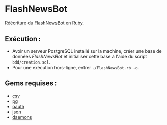 # FlashNewsBot

Réécriture du [FlashNewsBot](https://twitter.com/FlashNewsBot "Twitter") en
Ruby.

## Exécution :

- Avoir un serveur PostgreSQL installé sur la machine, créer une base de données
  _FlashNewsBot_ et initialiser cette base à l'aide du script
  `bdd/creation.sql`.
- Pour une exécution hors-ligne, entrer `./FlashNewsBot.rb -o`.

## Gems requises :

- [csv](https://github.com/ruby/csv)
- [pg](https://github.com/ged/ruby-pg)
- [oauth](https://rubygems.org/gems/oauth)
- [json](https://flori.github.io/json/)
- [daemons](https://github.com/thuehlinger/daemons)

